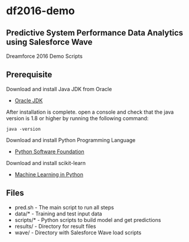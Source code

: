 # df2016-demo

## Predictive System Performance Data Analytics using Salesforce Wave
Dreamforce 2016 Demo Scripts

## Prerequisite

Download and install Java JDK from Oracle

* [Oracle JDK](http://www.oracle.com/technetwork/java/javase/downloads/jdk8-downloads-2133151.html)

After installation is complete. open a console and check that the java version is 1.8 or higher by running the following command:

``java -version``

Download and install Python Programming Language

* [Python Software Foundation](https://www.python.org)

Download and install scikit-learn

* [Machine Learning in Python](http://scikit-learn.org)

## Files
* pred.sh - The main script to run all steps
* data/* - Training and test input data
* scripts/* - Python scripts to build model and get predictions
* results/ - Directory for result files
* wave/ - Directory with Salesforce Wave load scripts

